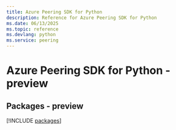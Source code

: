 ```yaml
---
title: Azure Peering SDK for Python
description: Reference for Azure Peering SDK for Python
ms.date: 06/13/2025
ms.topic: reference
ms.devlang: python
ms.service: peering
---
```

# Azure Peering SDK for Python - preview
## Packages - preview
[!INCLUDE [packages](peering-index.md)]